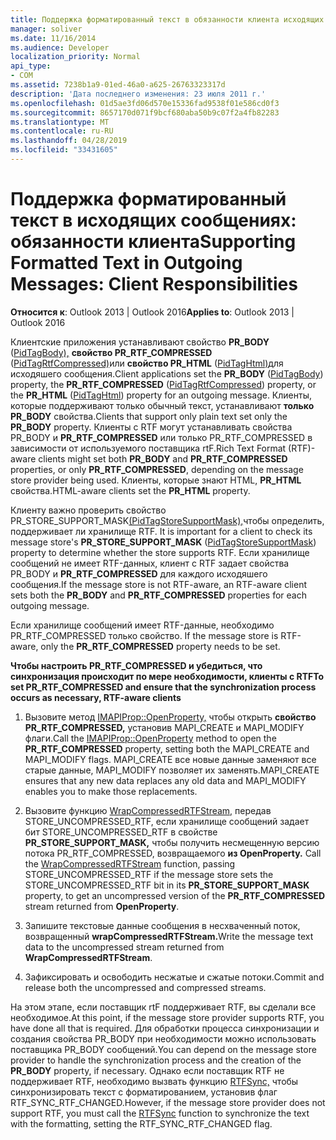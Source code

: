 ```yaml
---
title: Поддержка форматированный текст в обязанности клиента исходящих сообщений
manager: soliver
ms.date: 11/16/2014
ms.audience: Developer
localization_priority: Normal
api_type:
- COM
ms.assetid: 7238b1a9-01ed-46a0-a625-26763323317d
description: 'Дата последнего изменения: 23 июля 2011 г.'
ms.openlocfilehash: 01d5ae3fd06d570e15336fad9538f01e586cd0f3
ms.sourcegitcommit: 8657170d071f9bcf680aba50b9c07f2a4fb82283
ms.translationtype: MT
ms.contentlocale: ru-RU
ms.lasthandoff: 04/28/2019
ms.locfileid: "33431605"
---
```

# <a name="supporting-formatted-text-in-outgoing-messages-client-responsibilities"></a><span data-ttu-id="24d52-103">Поддержка форматированный текст в исходящих сообщениях: обязанности клиента</span><span class="sxs-lookup"><span data-stu-id="24d52-103">Supporting Formatted Text in Outgoing Messages: Client Responsibilities</span></span>

  
  
<span data-ttu-id="24d52-104">**Относится к**: Outlook 2013 | Outlook 2016</span><span class="sxs-lookup"><span data-stu-id="24d52-104">**Applies to**: Outlook 2013 | Outlook 2016</span></span> 
  
<span data-ttu-id="24d52-105">Клиентские приложения устанавливают свойство **PR_BODY** ([PidTagBody),](pidtagbody-canonical-property.md) **свойство PR_RTF_COMPRESSED** ([PidTagRtfCompressed)](pidtagrtfcompressed-canonical-property.md)или **свойство PR_HTML** ([PidTagHtml)](pidtaghtml-canonical-property.md)для исходяшего сообщения.</span><span class="sxs-lookup"><span data-stu-id="24d52-105">Client applications set the **PR_BODY** ([PidTagBody](pidtagbody-canonical-property.md)) property, the **PR_RTF_COMPRESSED** ([PidTagRtfCompressed](pidtagrtfcompressed-canonical-property.md)) property, or the **PR_HTML** ([PidTagHtml](pidtaghtml-canonical-property.md)) property for an outgoing message.</span></span> <span data-ttu-id="24d52-106">Клиенты, которые поддерживают только обычный текст, устанавливают **только PR_BODY** свойства.</span><span class="sxs-lookup"><span data-stu-id="24d52-106">Clients that support only plain text set only the **PR_BODY** property.</span></span> <span data-ttu-id="24d52-107">Клиенты с RTF могут устанавливать свойства  PR_BODY и **PR_RTF_COMPRESSED** или только PR_RTF_COMPRESSED в зависимости от используемого поставщика rtF.</span><span class="sxs-lookup"><span data-stu-id="24d52-107">Rich Text Format (RTF)-aware clients might set both **PR_BODY** and **PR_RTF_COMPRESSED** properties, or only **PR_RTF_COMPRESSED**, depending on the message store provider being used.</span></span> <span data-ttu-id="24d52-108">Клиенты, которые знают HTML, **PR_HTML** свойства.</span><span class="sxs-lookup"><span data-stu-id="24d52-108">HTML-aware clients set the **PR_HTML** property.</span></span> 
  
<span data-ttu-id="24d52-109">Клиенту важно проверить свойство PR_STORE_SUPPORT_MASK[(PidTagStoreSupportMask),](pidtagstoresupportmask-canonical-property.md)чтобы определить, поддерживает ли хранилище RTF. </span><span class="sxs-lookup"><span data-stu-id="24d52-109">It is important for a client to check its message store's **PR_STORE_SUPPORT_MASK** ([PidTagStoreSupportMask](pidtagstoresupportmask-canonical-property.md)) property to determine whether the store supports RTF.</span></span> <span data-ttu-id="24d52-110">Если хранилище сообщений не имеет RTF-данных, клиент с  RTF задает свойства PR_BODY и **PR_RTF_COMPRESSED** для каждого исходяшего сообщения.</span><span class="sxs-lookup"><span data-stu-id="24d52-110">If the message store is not RTF-aware, an RTF-aware client sets both the **PR_BODY** and **PR_RTF_COMPRESSED** properties for each outgoing message.</span></span> 
  
<span data-ttu-id="24d52-111">Если хранилище сообщений имеет RTF-данные, необходимо PR_RTF_COMPRESSED только свойство. </span><span class="sxs-lookup"><span data-stu-id="24d52-111">If the message store is RTF-aware, only the **PR_RTF_COMPRESSED** property needs to be set.</span></span> 
  
 <span data-ttu-id="24d52-112">**Чтобы настроить PR_RTF_COMPRESSED и убедиться, что синхронизация происходит по мере необходимости, клиенты с RTF**</span><span class="sxs-lookup"><span data-stu-id="24d52-112">**To set PR_RTF_COMPRESSED and ensure that the synchronization process occurs as necessary, RTF-aware clients**</span></span>
  
1. <span data-ttu-id="24d52-113">Вызовите метод [IMAPIProp::OpenProperty,](imapiprop-openproperty.md) чтобы открыть **свойство PR_RTF_COMPRESSED,** установив MAPI_CREATE и MAPI_MODIFY флаги.</span><span class="sxs-lookup"><span data-stu-id="24d52-113">Call the [IMAPIProp::OpenProperty](imapiprop-openproperty.md) method to open the **PR_RTF_COMPRESSED** property, setting both the MAPI_CREATE and MAPI_MODIFY flags.</span></span> <span data-ttu-id="24d52-114">MAPI_CREATE все новые данные заменяют все старые данные, MAPI_MODIFY позволяет их заменять.</span><span class="sxs-lookup"><span data-stu-id="24d52-114">MAPI_CREATE ensures that any new data replaces any old data and MAPI_MODIFY enables you to make those replacements.</span></span> 
    
2. <span data-ttu-id="24d52-115">Вызовите функцию [WrapCompressedRTFStream,](wrapcompressedrtfstream.md) передав STORE_UNCOMPRESSED_RTF, если хранилище сообщений задает бит STORE_UNCOMPRESSED_RTF в свойстве **PR_STORE_SUPPORT_MASK,** чтобы получить несмещенную версию потока PR_RTF_COMPRESSED, возвращаемого **из OpenProperty.** </span><span class="sxs-lookup"><span data-stu-id="24d52-115">Call the [WrapCompressedRTFStream](wrapcompressedrtfstream.md) function, passing STORE_UNCOMPRESSED_RTF if the message store sets the STORE_UNCOMPRESSED_RTF bit in its **PR_STORE_SUPPORT_MASK** property, to get an uncompressed version of the **PR_RTF_COMPRESSED** stream returned from **OpenProperty**.</span></span>
    
3. <span data-ttu-id="24d52-116">Запишите текстовые данные сообщения в несхваченный поток, возвращенный **wrapCompressedRTFStream.**</span><span class="sxs-lookup"><span data-stu-id="24d52-116">Write the message text data to the uncompressed stream returned from **WrapCompressedRTFStream**.</span></span>
    
4. <span data-ttu-id="24d52-117">Зафиксировать и освободить несжатые и сжатые потоки.</span><span class="sxs-lookup"><span data-stu-id="24d52-117">Commit and release both the uncompressed and compressed streams.</span></span>
    
<span data-ttu-id="24d52-118">На этом этапе, если поставщик rtF поддерживает RTF, вы сделали все необходимое.</span><span class="sxs-lookup"><span data-stu-id="24d52-118">At this point, if the message store provider supports RTF, you have done all that is required.</span></span> <span data-ttu-id="24d52-119">Для обработки процесса синхронизации и создания свойства PR_BODY при  необходимости можно использовать поставщика PR_BODY сообщений.</span><span class="sxs-lookup"><span data-stu-id="24d52-119">You can depend on the message store provider to handle the synchronization process and the creation of the **PR_BODY** property, if necessary.</span></span> <span data-ttu-id="24d52-120">Однако если поставщик RTF не поддерживает RTF, необходимо вызвать функцию [RTFSync,](rtfsync.md) чтобы синхронизировать текст с форматированием, установив флаг RTF_SYNC_RTF_CHANGED.</span><span class="sxs-lookup"><span data-stu-id="24d52-120">However, if the message store provider does not support RTF, you must call the [RTFSync](rtfsync.md) function to synchronize the text with the formatting, setting the RTF_SYNC_RTF_CHANGED flag.</span></span> 
  

